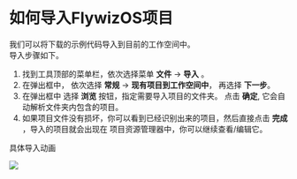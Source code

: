 # 如何导入FlywizOS项目
我们可以将下载的示例代码导入到目前的工作空间中。  
导入步骤如下。
1. 找到工具顶部的菜单栏，依次选择菜单 **文件** -> **导入** 。
2. 在弹出框中， 依次选择 **常规** -> **现有项目到工作空间中**， 再选择 **下一步**。  
3. 在弹出框中 选择 **浏览** 按钮，指定需要导入项目的文件夹。 点击 **确定**, 它会自动解析文件夹内包含的项目。 
4. 如果项目文件没有损坏，你可以看到已经识别出来的项目，然后直接点击 **完成** ，导入的项目就会出现在 项目资源管理器中，你可以继续查看/编辑它。

具体导入动画  

![](https://ae01.alicdn.com/kf/HTB1ZGL5aOzxK1Rjy1zk5jaHrVXar.gif)